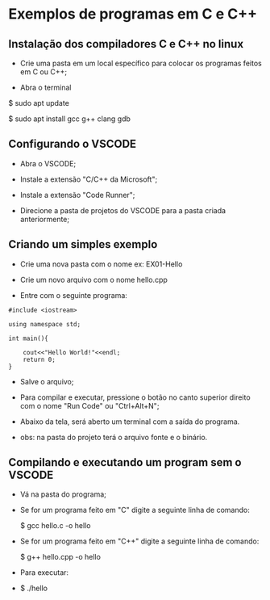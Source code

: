# Exemplos de programas em C e C++

## Instalação dos compiladores C e C++ no linux

- Crie uma pasta em um local específico para colocar os programas feitos em C ou C++;

- Abra o terminal

$ sudo apt update

$ sudo apt install gcc g++ clang gdb

## Configurando o VSCODE

- Abra o VSCODE;

- Instale a extensão "C/C++ da Microsoft";

- Instale a extensão "Code Runner";

- Direcione a pasta de projetos do VSCODE para a pasta criada anteriormente;

## Criando um simples exemplo

- Crie uma nova pasta com o nome ex: EX01-Hello

- Crie um novo arquivo com o nome hello.cpp

- Entre com o seguinte programa:
  
```
#include <iostream>

using namespace std;

int main(){

    cout<<"Hello World!"<<endl;
    return 0;
}
```

- Salve o arquivo;

- Para compilar e executar, pressione o botão no canto superior direito com o nome "Run Code" ou "Ctrl+Alt+N";

- Abaixo da tela, será aberto um terminal com a saída do programa.

- obs: na pasta do projeto terá o arquivo fonte e o binário.

## Compilando e executando um program sem o VSCODE

- Vá na pasta do programa;

- Se for um programa feito em "C" digite a seguinte linha de comando:

  $ gcc hello.c -o hello

- Se for um programa feito em "C++" digite a seguinte linha de comando:

  $ g++ hello.cpp -o hello

- Para executar:

- $ ./hello
